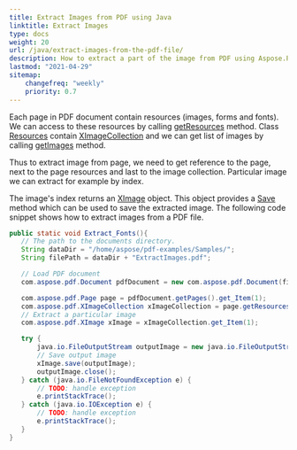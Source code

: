 ```yaml
---
title: Extract Images from PDF using Java
linktitle: Extract Images
type: docs
weight: 20
url: /java/extract-images-from-the-pdf-file/
description: How to extract a part of the image from PDF using Aspose.PDF for Java
lastmod: "2021-04-29"
sitemap:
    changefreq: "weekly"
    priority: 0.7
---
```


Each page in PDF document contain resources (images, forms and fonts). We can access to these resources by calling [getResources](https://apireference.aspose.com/pdf/java/com.aspose.pdf/Page#getResources--) method. Class [Resources](https://apireference.aspose.com/pdf/java/com.aspose.pdf/Resources) contain [XImageCollection](https://apireference.aspose.com/pdf/java/com.aspose.pdf/XImageCollection) and we can get list of images by calling [getImages](https://apireference.aspose.com/pdf/java/com.aspose.pdf/Resources#getImages--) method.

Thus to extract image from page, we need to get reference to the page, next to the page resources and last to the image collection.
Particular image we can extract for example by index.

The image's index returns an [XImage](https://apireference.aspose.com/pdf/java/com.aspose.pdf/XImage) object.
This object provides a [Save](https://apireference.aspose.com/pdf/java/com.aspose.pdf/XImage#save-java.io.OutputStream-) method which can be used to save the extracted image. The following code snippet shows how to extract images from a PDF file.

 ```java
 public static void Extract_Fonts(){
    // The path to the documents directory.
    String dataDir = "/home/aspose/pdf-examples/Samples/";
    String filePath = dataDir + "ExtractImages.pdf";

    // Load PDF document
    com.aspose.pdf.Document pdfDocument = new com.aspose.pdf.Document(filePath);

    com.aspose.pdf.Page page = pdfDocument.getPages().get_Item(1);
    com.aspose.pdf.XImageCollection xImageCollection = page.getResources().getImages();
    // Extract a particular image
    com.aspose.pdf.XImage xImage = xImageCollection.get_Item(1);

    try {
        java.io.FileOutputStream outputImage = new java.io.FileOutputStream(dataDir + "output.jpg");
        // Save output image
        xImage.save(outputImage);
        outputImage.close();
    } catch (java.io.FileNotFoundException e) {
        // TODO: handle exception
        e.printStackTrace();
    } catch (java.io.IOException e) {
        // TODO: handle exception
        e.printStackTrace();
    }
}
```
